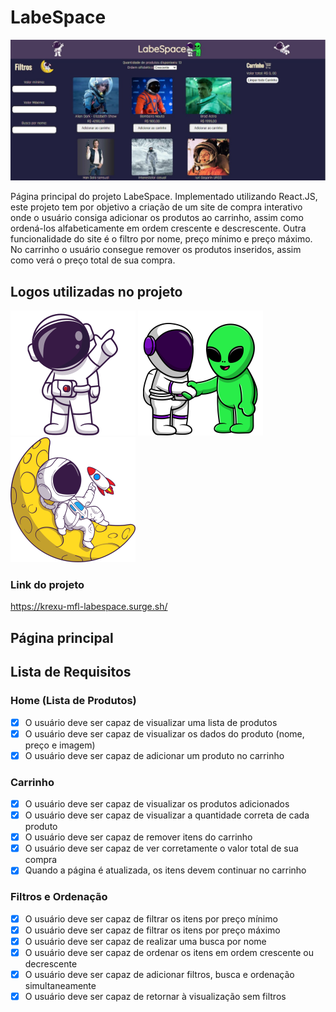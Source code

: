 # LabeSpace
![LabeSpace](./src/react-images/home-desktop.jpg)

Página principal do projeto LabeSpace. Implementado utilizando React.JS, este projeto tem por objetivo a criação de um site de compra interativo onde o usuário consiga adicionar os produtos ao carrinho, assim como ordená-los alfabeticamente em ordem crescente e descrescente. Outra funcionalidade do site é o filtro por nome, preço mínimo e preço máximo. No carrinho o usuário consegue remover os produtos inseridos, assim como verá o preço total de sua compra.

## Logos utilizadas no projeto
![astronauta1](./src/react-images/icon-astronauta.svg)
![astronauta2](./src/react-images/alien-astro.svg)
![astronauta3](./src/react-images/icon-moon-astrounaut.svg)



### Link do projeto
https://krexu-mfl-labespace.surge.sh/

## Página principal



## Lista de Requisitos

### Home (Lista de Produtos)
 - [x] O usuário deve ser capaz de visualizar uma lista de produtos
 - [x] O usuário deve ser capaz de visualizar os dados do produto (nome, preço e imagem)
 - [x] O usuário deve ser capaz de adicionar um produto no carrinho
### Carrinho
 - [x] O usuário deve ser capaz de visualizar os produtos adicionados
 - [x] O usuário deve ser capaz de visualizar a quantidade correta de cada produto
 - [x] O usuário deve ser capaz de remover itens do carrinho
 - [x] O usuário deve ser capaz de ver corretamente o valor total de sua compra
 - [x] Quando a página é atualizada, os itens devem continuar no carrinho
### Filtros e Ordenação
 - [x] O usuário deve ser capaz de filtrar os itens por preço mínimo
 - [x] O usuário deve ser capaz de filtrar os itens por preço máximo
 - [x] O usuário deve ser capaz de realizar uma busca por nome
 - [x] O usuário deve ser capaz de ordenar os itens em ordem crescente ou decrescente
 - [x] O usuário deve ser capaz de adicionar filtros, busca e ordenação simultaneamente
 - [x] O usuário deve ser capaz de retornar à visualização sem filtros